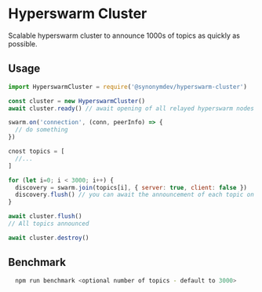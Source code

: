 # Hyperswarm Cluster

Scalable hyperswarm cluster to announce 1000s of topics as quickly as possible.

## Usage 

```js
import HyperswarmCluster = require('@synonymdev/hyperswarm-cluster')

const cluster = new HyperswarmCluster()
await cluster.ready() // await opening of all relayed hyperswarm nodes

swarm.on('connection', (conn, peerInfo) => {
  // do something
})

cnost topics = [
  //...
]

for (let i=0; i < 3000; i++) {
  discovery = swarm.join(topics[i], { server: true, client: false })
  discovery.flush() // you can await the announcement of each topic on its own.
}

await cluster.flush()
// All topics announced

await cluster.destroy()
```

## Benchmark

```bash
  npm run benchmark <optional number of topics - default to 3000>
```
